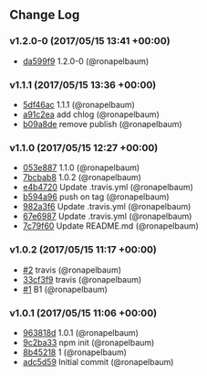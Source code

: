 ## Change Log

### v1.2.0-0 (2017/05/15 13:41 +00:00)
- [da599f9](https://github.com/ronapelbaum/npm-version-test/commit/da599f96184c4ec22000e93de3a1656d0710deab) 1.2.0-0 (@ronapelbaum)

### v1.1.1 (2017/05/15 13:36 +00:00)
- [5df46ac](https://github.com/ronapelbaum/npm-version-test/commit/5df46ace4026c57a729e6efc88c3caf934f09b90) 1.1.1 (@ronapelbaum)
- [a91c2ea](https://github.com/ronapelbaum/npm-version-test/commit/a91c2ea7711b81ba139c9ff8bb48970580375a6e) add chlog (@ronapelbaum)
- [b09a8de](https://github.com/ronapelbaum/npm-version-test/commit/b09a8de04a7b5b3941a380d23459f34e72fdd903) remove publish (@ronapelbaum)

### v1.1.0 (2017/05/15 12:27 +00:00)
- [053e887](https://github.com/ronapelbaum/npm-version-test/commit/053e887ff5cfd9e50caedbd6eabf1b4a32f50bec) 1.1.0 (@ronapelbaum)
- [7bcbab8](https://github.com/ronapelbaum/npm-version-test/commit/7bcbab8383e4838b7e31ae6d3075a328bee61988) 1.0.2 (@ronapelbaum)
- [e4b4720](https://github.com/ronapelbaum/npm-version-test/commit/e4b4720220ebf52fd70a235b2b51a03c8639678f) Update .travis.yml (@ronapelbaum)
- [b594a96](https://github.com/ronapelbaum/npm-version-test/commit/b594a96d8bd83f9286010f779e9c93dbe94a5941) push on tag (@ronapelbaum)
- [982a3f6](https://github.com/ronapelbaum/npm-version-test/commit/982a3f68ae07906d73b25cd1bd682d4118a0a238) Update .travis.yml (@ronapelbaum)
- [67e6987](https://github.com/ronapelbaum/npm-version-test/commit/67e69874b9e12aa98a360d92e5329820f182f556) Update .travis.yml (@ronapelbaum)
- [7c79f60](https://github.com/ronapelbaum/npm-version-test/commit/7c79f603bf15705b0484b3c6d1c4752d914d6a5d) Update README.md (@ronapelbaum)

### v1.0.2 (2017/05/15 11:17 +00:00)
- [#2](https://github.com/ronapelbaum/npm-version-test/pull/2) travis (@ronapelbaum)
- [33cf3f9](https://github.com/ronapelbaum/npm-version-test/commit/33cf3f994f60ba790820f0e96084c78dc8f6af6e) travis (@ronapelbaum)
- [#1](https://github.com/ronapelbaum/npm-version-test/pull/1) B1 (@ronapelbaum)

### v1.0.1 (2017/05/15 11:06 +00:00)
- [963818d](https://github.com/ronapelbaum/npm-version-test/commit/963818d4199e3186f47040a53d496cc2ab39d411) 1.0.1 (@ronapelbaum)
- [9c2ba33](https://github.com/ronapelbaum/npm-version-test/commit/9c2ba33954c6d56545c12bff7772d7c4450ad1b0) npm init (@ronapelbaum)
- [8b45218](https://github.com/ronapelbaum/npm-version-test/commit/8b452181d723ce01a6ad0dacb8859bda4ed5d0f8) 1 (@ronapelbaum)
- [adc5d59](https://github.com/ronapelbaum/npm-version-test/commit/adc5d59a27997293ca8379da30f32bfa87c5fb93) Initial commit (@ronapelbaum)